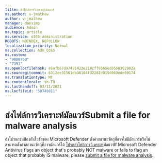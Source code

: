 ```yaml
---
title: ส่งไฟล์การวิเคราะห์มัลแวร์
ms.author: v-jmathew
author: v-jmathew
manager: dansimp
audience: Admin
ms.topic: article
ms.service: o365-administration
ROBOTS: NOINDEX, NOFOLLOW
localization_priority: Normal
ms.collection: Adm_O365
ms.custom:
- "9000760"
- "7391"
ms.openlocfilehash: e6afb67d97481422e218cff9b65ed6566302982a
ms.sourcegitcommit: 6312ee31561db36104f32282d019d069ede69174
ms.translationtype: MT
ms.contentlocale: th-TH
ms.lasthandoff: 03/11/2021
ms.locfileid: "50749811"
---
```

# <a name="submit-a-file-for-malware-analysis"></a><span data-ttu-id="4c384-102">ส่งไฟล์การวิเคราะห์มัลแวร์</span><span class="sxs-lookup"><span data-stu-id="4c384-102">Submit a file for malware analysis</span></span>

<span data-ttu-id="4c384-103">ถ้าโปรแกรมป้องกันไวรัสของ Microsoft Defender ตั้งค่าสถานะวัตถุที่อาจไม่มีมัลแวร์หรือไม่สามารถตั้งค่าสถานะวัตถุที่อาจมัลแวร์ได้ [โปรดส่งไฟล์การวิเคราะห์](https://go.microsoft.com/fwlink/?linkid=2144963)มัลแวร์</span><span class="sxs-lookup"><span data-stu-id="4c384-103">If Microsoft Defender Antivirus flags an object that's probably NOT malware or fails to flag an object that probably IS malware, please [submit a file for malware analysis](https://go.microsoft.com/fwlink/?linkid=2144963).</span></span>
